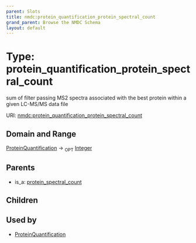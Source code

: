 ```yaml
---
parent: Slots
title: nmdc:protein_quantification_protein_spectral_count
grand_parent: Browse the NMDC Schema
layout: default
---
```


# Type: protein_quantification_protein_spectral_count


sum of filter passing MS2 spectra associated with the best protein within a given LC-MS/MS data file

URI: [nmdc:protein_quantification_protein_spectral_count](https://microbiomedata/meta/protein_quantification_protein_spectral_count)

## Domain and Range

[ProteinQuantification](ProteinQuantification.md) ->  <sub>OPT</sub> [Integer](types/Integer.md)

## Parents

 *  is_a: [protein_spectral_count](protein_spectral_count.md)

## Children


## Used by

 * [ProteinQuantification](ProteinQuantification.md)
